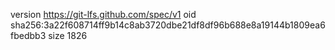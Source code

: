 version https://git-lfs.github.com/spec/v1
oid sha256:3a22f608714ff9b14c8ab3720dbe21df8df96b688e8a19144b1809ea6fbedbb3
size 1826

